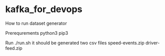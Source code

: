 # kafka_for_devops

How to run dataset generator

Prerequrements
python3
pip3

Run ./run.sh it should be generated two csv files 
speed-events.zip
driver-feed.zip
